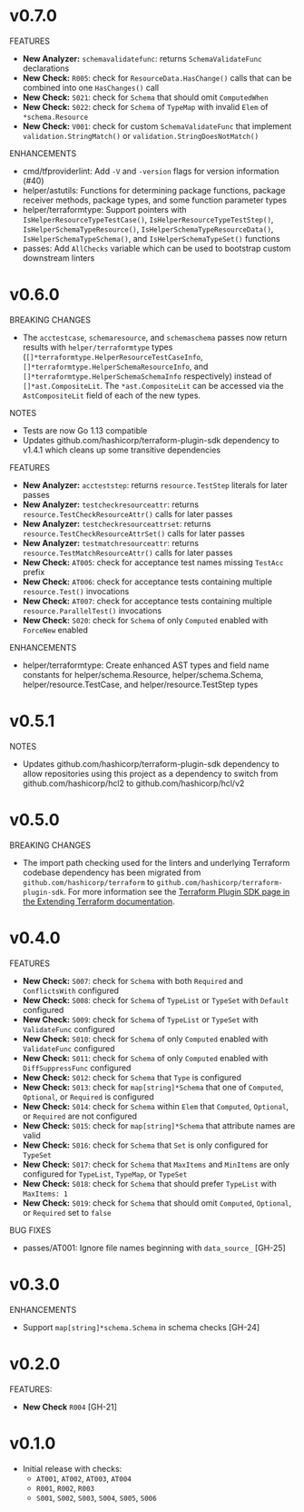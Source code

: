 # v0.7.0

FEATURES

* **New Analyzer:** `schemavalidatefunc`: returns `SchemaValidateFunc` declarations
* **New Check:** `R005`: check for `ResourceData.HasChange()` calls that can be combined into one `HasChanges()` call
* **New Check:** `S021`: check for `Schema` that should omit `ComputedWhen`
* **New Check:** `S022`: check for `Schema` of `TypeMap` with invalid `Elem` of `*schema.Resource`
* **New Check:** `V001`: check for custom `SchemaValidateFunc` that implement `validation.StringMatch()` or `validation.StringDoesNotMatch()`

ENHANCEMENTS

* cmd/tfproviderlint: Add `-V` and `-version` flags for version information (#40)
* helper/astutils: Functions for determining package functions, package receiver methods, package types, and some function parameter types
* helper/terraformtype: Support pointers with `IsHelperResourceTypeTestCase()`, `IsHelperResourceTypeTestStep()`, `IsHelperSchemaTypeResource()`, `IsHelperSchemaTypeResourceData()`, `IsHelperSchemaTypeSchema()`, and `IsHelperSchemaTypeSet()` functions
* passes: Add `AllChecks` variable which can be used to bootstrap custom downstream linters

# v0.6.0

BREAKING CHANGES

* The `acctestcase`, `schemaresource`, and `schemaschema` passes now return results with `helper/terraformtype` types (`[]*terraformtype.HelperResourceTestCaseInfo`, `[]*terraformtype.HelperSchemaResourceInfo`, and `[]*terraformtype.HelperSchemaSchemaInfo` respectively) instead of `[]*ast.CompositeLit`. The `*ast.CompositeLit` can be accessed via the `AstCompositeLit` field of each of the new types.

NOTES

* Tests are now Go 1.13 compatible
* Updates github.com/hashicorp/terraform-plugin-sdk dependency to v1.4.1 which cleans up some transitive dependencies

FEATURES

* **New Analyzer:** `accteststep`: returns `resource.TestStep` literals for later passes
* **New Analyzer:** `testcheckresourceattr`: returns `resource.TestCheckResourceAttr()` calls for later passes
* **New Analyzer:** `testcheckresourceattrset`: returns `resource.TestCheckResourceAttrSet()` calls for later passes
* **New Analyzer:** `testmatchresourceattr`: returns `resource.TestMatchResourceAttr()` calls for later passes
* **New Check:** `AT005`: check for acceptance test names missing `TestAcc` prefix
* **New Check:** `AT006`: check for acceptance tests containing multiple `resource.Test()` invocations
* **New Check:** `AT007`: check for acceptance tests containing multiple `resource.ParallelTest()` invocations
* **New Check:** `S020`: check for `Schema` of only `Computed` enabled with `ForceNew` enabled

ENHANCEMENTS

* helper/terraformtype: Create enhanced AST types and field name constants for helper/schema.Resource, helper/schema.Schema, helper/resource.TestCase, and helper/resource.TestStep types

# v0.5.1

NOTES

* Updates github.com/hashicorp/terraform-plugin-sdk dependency to allow repositories using this project as a dependency to switch from github.com/hashicorp/hcl2 to github.com/hashicorp/hcl/v2

# v0.5.0

BREAKING CHANGES

* The import path checking used for the linters and underlying Terraform codebase dependency has been migrated from `github.com/hashicorp/terraform` to `github.com/hashicorp/terraform-plugin-sdk`. For more information see the [Terraform Plugin SDK page in the Extending Terraform documentation](https://www.terraform.io/docs/extend/plugin-sdk.html).

# v0.4.0

FEATURES

* **New Check:** `S007`: check for `Schema` with both `Required` and `ConflictsWith` configured
* **New Check:** `S008`: check for `Schema` of `TypeList` or `TypeSet` with `Default` configured
* **New Check:** `S009`: check for `Schema` of `TypeList` or `TypeSet` with `ValidateFunc` configured
* **New Check:** `S010`: check for `Schema` of only `Computed` enabled with `ValidateFunc` configured
* **New Check:** `S011`: check for `Schema` of only `Computed` enabled with `DiffSuppressFunc` configured
* **New Check:** `S012`: check for `Schema` that `Type` is configured
* **New Check:** `S013`: check for `map[string]*Schema` that one of `Computed`, `Optional`, or `Required` is configured
* **New Check:** `S014`: check for `Schema` within `Elem` that `Computed`, `Optional`, or `Required` are not configured
* **New Check:** `S015`: check for `map[string]*Schema` that attribute names are valid
* **New Check:** `S016`: check for `Schema` that `Set` is only configured for `TypeSet`
* **New Check:** `S017`: check for `Schema` that `MaxItems` and `MinItems` are only configured for `TypeList`, `TypeMap`, or `TypeSet`
* **New Check:** `S018`: check for `Schema` that should prefer `TypeList` with `MaxItems: 1`
* **New Check:** `S019`: check for `Schema` that should omit `Computed`, `Optional`, or `Required` set to `false`

BUG FIXES

* passes/AT001: Ignore file names beginning with `data_source_` [GH-25]

# v0.3.0

ENHANCEMENTS

* Support `map[string]*schema.Schema` in schema checks [GH-24]

# v0.2.0

FEATURES:

* **New Check** `R004` [GH-21]

# v0.1.0

* Initial release with checks:
  * `AT001`, `AT002`, `AT003`, `AT004`
  * `R001`, `R002`, `R003`
  * `S001`, `S002`, `S003`, `S004`, `S005`, `S006`
